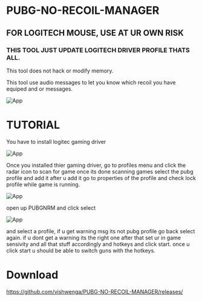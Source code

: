 # PUBG-NO-RECOIL-MANAGER

## FOR LOGITECH MOUSE, USE AT UR OWN RISK

###  THIS TOOL JUST UPDATE LOGITECH DRIVER PROFILE THATS ALL.

This tool does not hack or modify memory.

This tool use audio messages to let you know which recoil you have equiped and or messages.


![App](https://imgur.com/QCAG50x.png)


# TUTORIAL

You have to install logitec gaming driver

![App](https://imgur.com/RWwlWnH.png)

Once you installed thier gaming driver, go to profiles menu and click the radar icon to scan for game
once its done scanning games select the pubg profile and add it
after u add it go to properties of the profile and check lock profile while game is running.

![App](https://imgur.com/sYZ2Rl9.png)

open up PUBGNRM and click select 

![App](https://imgur.com/QCAG50x.png)

and select a profile, if u get warning msg its not pubg profile go back select again. if u dont get a warning its the right one
after that set ur in game sensivity and all that stuff accordingly and hotkeys and click start.
once u click start u should be able to switch guns with the hotkeys.


# Download

https://github.com/vishwenga/PUBG-NO-RECOIL-MANAGER/releases/
